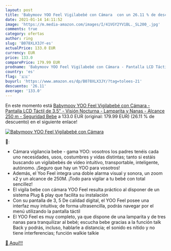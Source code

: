 ```yaml
---
layout: post
title: 'Babymoov YOO Feel Vigilabebé con Cámara  con un 26.11 % de descuento'
date: 2021-01-14 14:11:52
image: 'https://m.media-amazon.com/images/I/41VGY2YV1BL._SL200_.jpg'
comments: true
category: ofertas
author: ring
slug: 'B078XLX3JY-es'
actualPrice: 133.0 EUR
currency: EUR
price: 133.0
comparePrice: 179.99 EUR
prodname: 'Babymoov YOO Feel Vigilabebé con Cámara - Pantalla LCD Táctil de 3.5" - Visión Nocturna - Lamparita y Nanas - Alcance 250 m - Seguridad Bebe'
country: 'es'
flag: '🇪🇸'
buyurl: 'https://www.amazon.es/dp/B078XLX3JY/?tag=tolees-21'
descuento: '26.11'
average: '133.0'
---
```


En este momento está [Babymoov YOO Feel Vigilabebé con Cámara - Pantalla LCD Táctil de 3.5" - Visión Nocturna - Lamparita y Nanas - Alcance 250 m - Seguridad Bebe](https://www.amazon.es/dp/B078XLX3JY/?tag=tolees-21) a 133.0 EUR (original: 179.99 EUR) (26.11 %  de descuento) en el siguiente enlace!

[![Babymoov YOO Feel Vigilabebé con Cámara ](https://m.media-amazon.com/images/I/41VGY2YV1BL._SL200_.jpg)](https://www.amazon.es/dp/B078XLX3JY/?tag=tolees-21)

🔎:

- Cámara vigilancia bebe - gama YOO: vosotros los padres tenéis cada uno necesidades, usos, costumbres y vidas distintas; tanto si estáis buscando un vigilabebés de vídeo intuitivo, transportable, inteligente, autónomo. ¡Seguro que hay un YOO para vosotros!
- Además, el Yoo Feel integra una doble alarma visual y sonora, un zoom x2 y un alcance de 250M. ¡Todo para vigilar a tu bebé con total sencillez!
- El vigila bebe con cámara YOO Feel resulta práctico al disponer de un sistema Plug & play que facilita su instalación
- Con su pantalla de 3, 5 De calidad digital, el YOO Feel posee una interfaz muy intuitiva; de forma ultrasencilla, podrás navegar por el menú utilizando la pantalla táctil
- El YOO Feel es muy completo, ya que dispone de una lamparita y de tres nanas para tranquilizar al bebé; escucha bebe gracias a la función talk Back y podrás, incluso, hablarle a distancia; el sonido es nítido y no tiene interferencias; función walkie talkie

[🛒 Aquí!!!](https://www.amazon.es/dp/B078XLX3JY/?tag=tolees-21)
